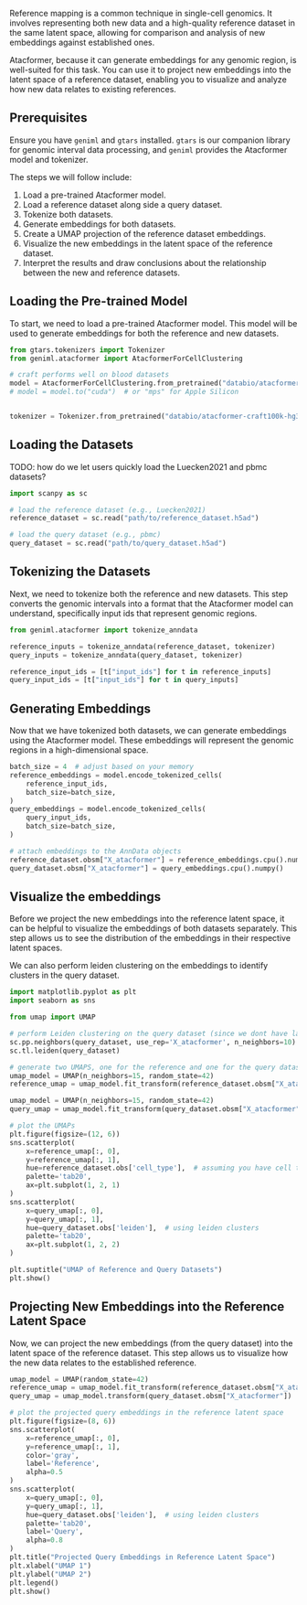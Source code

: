 Reference mapping is a common technique in single-cell genomics. It involves representing both new data and a high-quality reference dataset in the same latent space, allowing for comparison and analysis of new embeddings against established ones.

Atacformer, because it can generate embeddings for any genomic region, is well-suited for this task. You can use it to project new embeddings into the latent space of a reference dataset, enabling you to visualize and analyze how new data relates to existing references.

## Prerequisites

Ensure you have `geniml` and `gtars` installed. `gtars` is our companion library for genomic interval data processing, and `geniml` provides the Atacformer model and tokenizer.

The steps we will follow include:

1. Load a pre-trained Atacformer model.
2. Load a reference dataset along side a query dataset.
3. Tokenize both datasets.
4. Generate embeddings for both datasets.
5. Create a UMAP projection of the reference dataset embeddings.
6. Visualize the new embeddings in the latent space of the reference dataset.
7. Interpret the results and draw conclusions about the relationship between the new and reference datasets.

## Loading the Pre-trained Model
To start, we need to load a pre-trained Atacformer model. This model will be used to generate embeddings for both the reference and new datasets.

```python
from gtars.tokenizers import Tokenizer
from geniml.atacformer import AtacformerForCellClustering

# craft performs well on blood datasets
model = AtacformerForCellClustering.from_pretrained("databio/atacformer-craft100k-hg38")
# model = model.to("cuda")  # or "mps" for Apple Silicon


tokenizer = Tokenizer.from_pretrained("databio/atacformer-craft100k-hg38")
```

## Loading the Datasets
TODO: how do we let users quickly load the Luecken2021 and pbmc datasets?

```python
import scanpy as sc

# load the reference dataset (e.g., Luecken2021)
reference_dataset = sc.read("path/to/reference_dataset.h5ad")

# load the query dataset (e.g., pbmc)
query_dataset = sc.read("path/to/query_dataset.h5ad")
```

## Tokenizing the Datasets
Next, we need to tokenize both the reference and new datasets. This step converts the genomic intervals into a format that the Atacformer model can understand, specifically input ids that represent genomic regions.

```python
from geniml.atacformer import tokenize_anndata

reference_inputs = tokenize_anndata(reference_dataset, tokenizer)
query_inputs = tokenize_anndata(query_dataset, tokenizer)

reference_input_ids = [t["input_ids"] for t in reference_inputs]
query_input_ids = [t["input_ids"] for t in query_inputs]
```

## Generating Embeddings
Now that we have tokenized both datasets, we can generate embeddings using the Atacformer model. These embeddings will represent the genomic regions in a high-dimensional space.

```python
batch_size = 4  # adjust based on your memory
reference_embeddings = model.encode_tokenized_cells(
    reference_input_ids,
    batch_size=batch_size,
)
query_embeddings = model.encode_tokenized_cells(
    query_input_ids,
    batch_size=batch_size,
)

# attach embeddings to the AnnData objects
reference_dataset.obsm["X_atacformer"] = reference_embeddings.cpu().numpy()
query_dataset.obsm["X_atacformer"] = query_embeddings.cpu().numpy()
```

## Visualize the embeddings
Before we project the new embeddings into the reference latent space, it can be helpful to visualize the embeddings of both datasets separately. This step allows us to see the distribution of the embeddings in their respective latent spaces.

We can also perform leiden clustering on the embeddings to identify clusters in the query dataset.

```python
import matplotlib.pyplot as plt
import seaborn as sns

from umap import UMAP

# perform Leiden clustering on the query dataset (since we dont have labels)
sc.pp.neighbors(query_dataset, use_rep='X_atacformer', n_neighbors=10)
sc.tl.leiden(query_dataset)

# generate two UMAPS, one for the reference and one for the query dataset
umap_model = UMAP(n_neighbors=15, random_state=42)
reference_umap = umap_model.fit_transform(reference_dataset.obsm["X_atacformer"])

umap_model = UMAP(n_neighbors=15, random_state=42)
query_umap = umap_model.fit_transform(query_dataset.obsm["X_atacformer"])

# plot the UMAPs
plt.figure(figsize=(12, 6))
sns.scatterplot(
    x=reference_umap[:, 0],
    y=reference_umap[:, 1],
    hue=reference_dataset.obs['cell_type'],  # assuming you have cell type labels
    palette='tab20',
    ax=plt.subplot(1, 2, 1)
)
sns.scatterplot(
    x=query_umap[:, 0],
    y=query_umap[:, 1],
    hue=query_dataset.obs['leiden'],  # using leiden clusters
    palette='tab20',
    ax=plt.subplot(1, 2, 2)
)

plt.suptitle("UMAP of Reference and Query Datasets")
plt.show()
```

## Projecting New Embeddings into the Reference Latent Space
Now, we can project the new embeddings (from the query dataset) into the latent space of the reference dataset. This step allows us to visualize how the new data relates to the established reference.

```python
umap_model = UMAP(random_state=42)
reference_umap = umap_model.fit_transform(reference_dataset.obsm["X_atacformer"])
query_umap = umap_model.transform(query_dataset.obsm["X_atacformer"])

# plot the projected query embeddings in the reference latent space
plt.figure(figsize=(8, 6))
sns.scatterplot(
    x=reference_umap[:, 0],
    y=reference_umap[:, 1],
    color='gray',
    label='Reference',
    alpha=0.5
)
sns.scatterplot(
    x=query_umap[:, 0],
    y=query_umap[:, 1],
    hue=query_dataset.obs['leiden'],  # using leiden clusters
    palette='tab20',
    label='Query',
    alpha=0.8
)
plt.title("Projected Query Embeddings in Reference Latent Space")
plt.xlabel("UMAP 1")
plt.ylabel("UMAP 2")
plt.legend()
plt.show()
```
